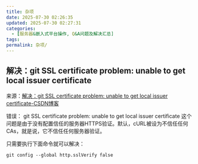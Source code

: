 ```yaml
---
title: 杂项
date: 2025-07-30 02:26:35
updated: 2025-07-30 02:27:31
categories:
  - [服务器&嵌入式平台操作, Q&A问题及解决汇总]
tags:
permalink: 杂项/
---
```


## 解决：git SSL certificate problem: unable to get local issuer certificate
来源：[解决：git SSL certificate problem: unable to get local issuer certificate-CSDN博客](https://blog.csdn.net/weixin_44014995/article/details/109900149)

错误： git SSL certificate problem: unable to get local issuer certificate
这个问题是由于没有配置信任的服务器HTTPS验证。默认，cURL被设为不信任任何CAs，就是说，它不信任任何服务器验证。

只需要执行下面命令就可以解决：
```
git config --global http.sslVerify false
```